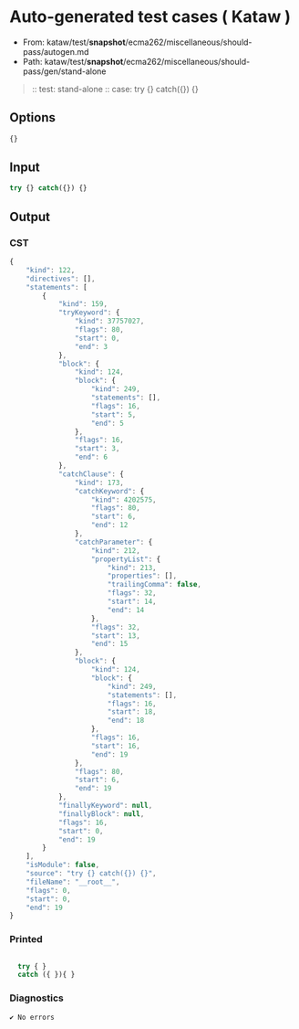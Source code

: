 # Auto-generated test cases ( Kataw )
- From: kataw/test/__snapshot__/ecma262/miscellaneous/should-pass/autogen.md
- Path: kataw/test/__snapshot__/ecma262/miscellaneous/should-pass/gen/stand-alone
> :: test: stand-alone
> :: case: try {} catch({}) {}
## Options

`````js
{}
`````
## Input

`````js
try {} catch({}) {}
`````
## Output

### CST

```javascript
{
    "kind": 122,
    "directives": [],
    "statements": [
        {
            "kind": 159,
            "tryKeyword": {
                "kind": 37757027,
                "flags": 80,
                "start": 0,
                "end": 3
            },
            "block": {
                "kind": 124,
                "block": {
                    "kind": 249,
                    "statements": [],
                    "flags": 16,
                    "start": 5,
                    "end": 5
                },
                "flags": 16,
                "start": 3,
                "end": 6
            },
            "catchClause": {
                "kind": 173,
                "catchKeyword": {
                    "kind": 4202575,
                    "flags": 80,
                    "start": 6,
                    "end": 12
                },
                "catchParameter": {
                    "kind": 212,
                    "propertyList": {
                        "kind": 213,
                        "properties": [],
                        "trailingComma": false,
                        "flags": 32,
                        "start": 14,
                        "end": 14
                    },
                    "flags": 32,
                    "start": 13,
                    "end": 15
                },
                "block": {
                    "kind": 124,
                    "block": {
                        "kind": 249,
                        "statements": [],
                        "flags": 16,
                        "start": 18,
                        "end": 18
                    },
                    "flags": 16,
                    "start": 16,
                    "end": 19
                },
                "flags": 80,
                "start": 6,
                "end": 19
            },
            "finallyKeyword": null,
            "finallyBlock": null,
            "flags": 16,
            "start": 0,
            "end": 19
        }
    ],
    "isModule": false,
    "source": "try {} catch({}) {}",
    "fileName": "__root__",
    "flags": 0,
    "start": 0,
    "end": 19
}
```

### Printed

```javascript

  try { }
  catch ({ }){ }

```

### Diagnostics

```javascript
✔ No errors
```

